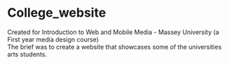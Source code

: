 # College_website
Created for Introduction to Web and Mobile Media - Massey University (a First year media design course) 
</br>
The brief was to create a website that showcases some of the universities arts students. 

